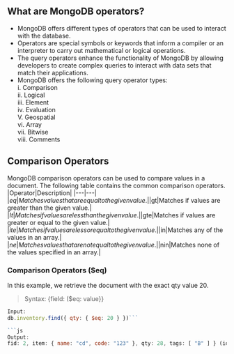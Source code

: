 ## What are MongoDB operators?
- MongoDB offers different types of operators that can be used to interact with the database.
- Operators are special symbols or keywords that inform a compiler or an interpreter to carry out mathematical or logical operations.
- The query operators enhance the functionality of MongoDB by allowing developers to create complex queries to interact with data sets that match their applications.
- MongoDB offers the following query operator types:<br>
i. Comparison<br>
ii. Logical<br>
iii. Element<br>
iv. Evaluation<br>
V. Geospatial<br>
vi. Array<br>
vii. Bitwise<br>
viii. Comments<br>

## Comparison Operators
MongoDB comparison operators can be used to compare values in a document. The following table contains the common comparison operators.
|Operator|Description|
|---|---|
|$eq|Matches values that are equal to the given value.|
|$gt|Matches if values are greater than the given value.|
|$It|Matches if values are less than the given value.|
|$gte|Matches if values are greater or equal to the given value.|
|$ite|Matches if values are less or equal to the given value.|
|$in|Matches any of the values in an array.|
|$ne|Matches values that are not equal to the given value.|
|$nin|Matches none of the values specified in an array.|

### Comparison Operators ($eq)
In this example, we retrieve the document with the exact qty value 20.
> Syntax: {field: ($eq: value}}

```js
Input:
db.inventory.find({ qty: { $eq: 20 } })```

```js
Output:
fid: 2, item: { name: "cd", code: "123" }, qty: 28, tags: [ "B" ] } (id: 5, item: { name: "mn", code: "000" }, qty: 20, tags: II "A", "B" 1, "C" 1 }
```